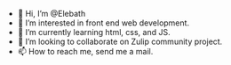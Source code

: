 - 👋 Hi, I’m @Elebath
- 👀 I’m interested in front end web development.
- 🌱 I’m currently learning html, css, and JS. 
- 💞️ I’m looking to collaborate on Zulip community project.
- 📫 How to reach me, send me a mail.

<!---
Elebath/Elebath is a ✨ special ✨ repository because its `README.md` (this file) appears on your GitHub profile.
You can click the Preview link to take a look at your changes.
--->
